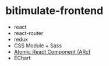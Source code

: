 # bitimulate-frontend

- react
- react-router
- redux
- CSS Module + Sass
- [Atomic React Component (ARc)](https://arc.js.org)
- EChart